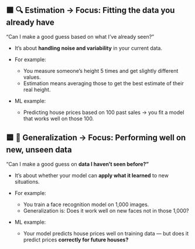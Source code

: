## 🟩 🔍 Estimation → Focus: Fitting the data you already have

“Can I make a good guess based on what I’ve already seen?”

- It’s about **handling noise and variability** in your current data.

- For example:

  - You measure someone’s height 5 times and get slightly different values.
  - Estimation means averaging those to get the best estimate of their real height.

- ML example:
  - Predicting house prices based on 100 past sales → you fit a model that works well on those 100.

## 🟦 🚀 Generalization → Focus: Performing well on new, unseen data

“Can I make a good guess on **data I haven’t seen before?”**

- It’s about whether your model can **apply what it learned** to new situations.

- For example:

  - You train a face recognition model on 1,000 images.
  - Generalization is: Does it work well on new faces not in those 1,000?

- ML example:
  - Your model predicts house prices well on training data — but does it predict prices **correctly for future houses?**
